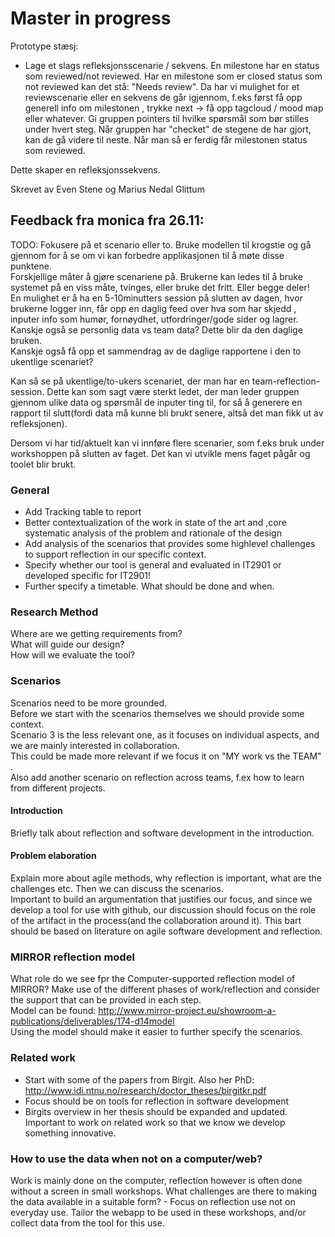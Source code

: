 Master in progress
======

Prototype stæsj:

- Lage et slags refleksjonsscenarie / sekvens. En milestone har en status som reviewed/not reviewed. Har en milestone som er  closed status som not reviewed kan det stå: "Needs review".
Da har vi mulighet for et reviewscenarie eller en sekvens de går igjennom, f.eks først få opp generell info om milestonen , trykke next -> få opp tagcloud / mood map eller whatever. Gi gruppen pointers til hvilke spørsmål som bør stilles under hvert steg. Når gruppen har "checket" de stegene de har gjort, kan de gå videre til neste. Når man så er ferdig får milestonen status som reviewed.

Dette skaper en refleksjonssekvens. 

Skrevet av Even Stene og Marius Nedal Glittum

## Feedback fra monica fra 26.11:
TODO: Fokusere på et scenario eller to. Bruke modellen til krogstie og gå gjennom for å se om vi kan forbedre applikasjonen til å møte disse punktene.  
Forskjellige måter å gjøre scenariene på. Brukerne kan ledes til å bruke systemet på en viss måte, tvinges, eller bruke det fritt. Eller begge deler!  
En mulighet er å ha en 5-10minutters session på slutten av dagen, hvor brukerne logger inn, får opp en daglig feed over hva som har skjedd , inputer info som humør, fornøydhet, utfordringer/gode sider og lagrer. Kanskje også se personlig data vs team data? Dette blir da den daglige bruken.  
Kanskje også få opp et sammendrag av de daglige rapportene i den to ukentlige scenariet?  

Kan så se på ukentlige/to-ukers scenariet, der man har en team-reflection-session. Dette kan som sagt være sterkt ledet, der man leder gruppen gjennom ulike data og spørsmål de inputer ting til, for så å generere en rapport til slutt(fordi data må kunne bli brukt senere, altså det man fikk ut av refleksjonen).  

Dersom vi har tid/aktuelt kan vi innføre flere scenarier, som f.eks bruk under workshoppen på slutten av faget. Det kan vi utvikle mens faget pågår og toolet blir brukt.  

### General

* Add Tracking table to report
* Better contextualization of the work in state of the art and ,core systematic analysis of the problem and rationale of the design
* Add analysis of the scenarios that provides some highlevel challenges to support reflection in our specific context. 
* Specify whether our tool is general and evaluated in IT2901 or developed specific for IT2901! 
* Further specify a timetable. What should be done and when.  

### Research Method
Where are we getting requirements from?  
What will guide our design?  
How will we evaluate the tool?  

### Scenarios
Scenarios need to be more grounded.  
Before we start with the scenarios themselves we should provide some context.  
Scenario 3 is the less relevant one, as it focuses on individual aspects, and we are mainly interested in collaboration.  
This could be made more relevant if we focus it on "MY work vs the TEAM" .  
Also add another scenario on reflection across teams, f.ex how to learn from different projects. 

#### Introduction
Briefly talk about reflection and software development in the introduction. 

#### Problem elaboration
Explain more about agile methods, why reflection is important, what are the challenges etc. Then we can discuss the scenarios.  
Important to build an argumentation that justifies our focus, and since we develop a tool for use with github, our discussion should focus on the role of the artifact in the process(and the collaboration around it). This bart should be based on literature on agile software development and reflection. 

### MIRROR reflection model
What role do we see fpr the Computer-supported reflection model of MIRROR? Make use of the different phases of work/reflection and consider the support that can be provided in each step.  
Model can be found: http://www.mirror-project.eu/showroom-a-publications/deliverables/174-d14model  
Using the model should make it easier to further specify the scenarios. 

### Related work

* Start with some of the papers from Birgit. Also her PhD: http://www.idi.ntnu.no/research/doctor_theses/birgitkr.pdf  
* Focus should be on tools for reflection in software development
* Birgits overview in her thesis should be expanded and updated. Important to work on related work so that we know we develop something innovative.  

### How to use the data when not on a computer/web?
Work is mainly done on the computer, reflection however is often done without a screen in small workshops. What challenges are there to making the data available in a suitable form? - Focus on reflection use not on everyday use. Tailor the webapp to be used in these workshops, and/or collect data from the tool for this use.  




